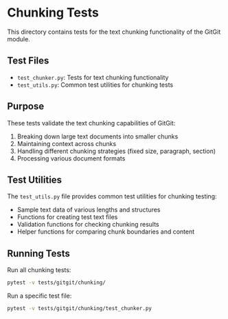 # Chunking Tests

This directory contains tests for the text chunking functionality of the GitGit module.

## Test Files

- `test_chunker.py`: Tests for text chunking functionality
- `test_utils.py`: Common test utilities for chunking tests

## Purpose

These tests validate the text chunking capabilities of GitGit:

1. Breaking down large text documents into smaller chunks
2. Maintaining context across chunks
3. Handling different chunking strategies (fixed size, paragraph, section)
4. Processing various document formats

## Test Utilities

The `test_utils.py` file provides common test utilities for chunking testing:

- Sample text data of various lengths and structures
- Functions for creating test text files
- Validation functions for checking chunking results
- Helper functions for comparing chunk boundaries and content

## Running Tests

Run all chunking tests:

```bash
pytest -v tests/gitgit/chunking/
```

Run a specific test file:

```bash
pytest -v tests/gitgit/chunking/test_chunker.py
```